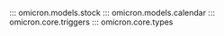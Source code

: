 ::: omicron.models.stock
::: omicron.models.calendar
::: omicron.core.triggers
::: omicron.core.types
